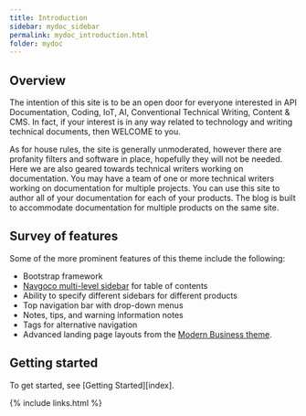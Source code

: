 ```yaml
---
title: Introduction
sidebar: mydoc_sidebar
permalink: mydoc_introduction.html
folder: mydoc
---
```


## Overview

The intention of this site is to be an open door for everyone interested in API Documentation, Coding, IoT, AI, Conventional Technical Writing, Content & CMS. In fact, if your interest is in any way related to technology and writing technical documents, then WELCOME to you.

As for house rules, the site is generally unmoderated, however there are profanity filters and software in place, hopefully they will not be needed. Here we are also geared towards technical writers working on documentation. You may have a team of one or more technical writers working on documentation for multiple projects. You can use this site to author all of your documentation for each of your products. The blog is built to accommodate documentation for multiple products on the same site.

## Survey of features

Some of the more prominent features of this theme include the following:

* Bootstrap framework
* [Navgoco multi-level sidebar](http://www.komposta.net/article/navgoco) for table of contents
* Ability to specify different sidebars for different products
* Top navigation bar with drop-down menus
* Notes, tips, and warning information notes
* Tags for alternative navigation
* Advanced landing page layouts from the [Modern Business theme](http://startbootstrap.com/template-overviews/modern-business/).

## Getting started

To get started, see [Getting Started][index].

{% include links.html %}
